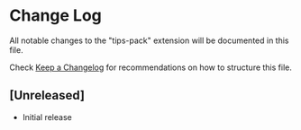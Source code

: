 # Change Log
All notable changes to the "tips-pack" extension will be documented in this file.

Check [Keep a Changelog](http://keepachangelog.com/) for recommendations on how to structure this file.

## [Unreleased]
- Initial release